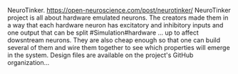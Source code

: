 NeuroTinker. https://open-neuroscience.com/post/neurotinker/
NeuroTinker project is all about hardware emulated neurons. The creators made them in a way that each hardware neuron has excitatory and inhibitory inputs and one output that can be split #Simulation#hardware ...
 up to affect dowsntream neurons. They are also cheap enough so that one can build several of them and wire them together to see which properties will emerge in the system. Design files are available on the project's GitHub organization...
